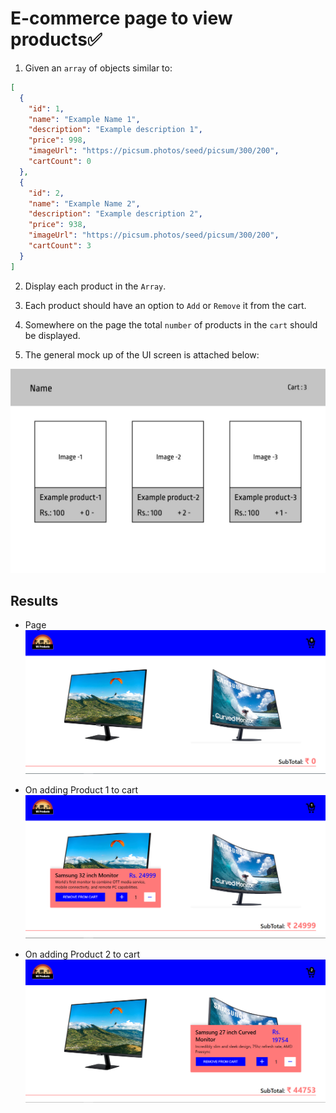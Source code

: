 # E-commerce page to view products✅

<!-- To see Completed task webiste [Click here](./public/index.html) -->

1. Given an `array` of objects similar to:

```json
[
  {
    "id": 1,
    "name": "Example Name 1",
    "description": "Example description 1",
    "price": 998,
    "imageUrl": "https://picsum.photos/seed/picsum/300/200",
    "cartCount": 0
  },
  {
    "id": 2,
    "name": "Example Name 2",
    "description": "Example description 2",
    "price": 938,
    "imageUrl": "https://picsum.photos/seed/picsum/300/200",
    "cartCount": 3
  }
]
```

2. Display each product in the `Array`.

3. Each product should have an option to `Add` or `Remove` it from the cart.

4. Somewhere on the page the total `number` of products in the `cart` should be displayed.

5. The general mock up of the UI screen is attached below:

<img src = "assets/mockUI.jpeg">

## Results

- Page
  <img src="./assets/Screenshot1.png">

- On adding Product 1 to cart
  <img src="./assets/Screenshot2.png">

- On adding Product 2 to cart
  <img src="./assets/Screenshot3.png">

